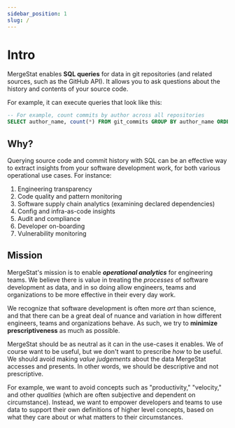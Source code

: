 ```yaml
---
sidebar_position: 1
slug: /
---
```


# Intro

MergeStat enables **SQL queries** for data in git repositories (and related sources, such as the GitHub API).
It allows you to ask questions about the history and contents of your source code.
<!-- It's both an [open-source command line tool](https://github.com/mergestat/mergestat) and a [web application](https://app.mergestat.com/). -->

For example, it can execute queries that look like this:

```sql
-- For example, count commits by author across all repositories
SELECT author_name, count(*) FROM git_commits GROUP BY author_name ORDER BY count(*) DESC
```

## Why?

Querying source code and commit history with SQL can be an effective way to extract insights from your software development work, for both various operational use cases.
For instance:

1. Engineering transparency
2. Code quality and pattern monitoring
3. Software supply chain analytics (examining declared dependencies)
4. Config and infra-as-code insights
5. Audit and compliance
6. Developer on-boarding
7. Vulnerability monitoring

## Mission

MergeStat's mission is to enable ***operational analytics*** for engineering teams.
We believe there is value in treating the *processes* of software development as data, and in so doing allow engineers, teams and organizations to be more effective in their every day work.

We recognize that software development is often more *art* than science, and that there can be a great deal of nuance and variation in how different engineers, teams and organizations behave.
As such, we try to **minimize prescriptiveness** as much as possible.

MergeStat should be as neutral as it can in the use-cases it enables.
We of course want to be useful, but we don't want to prescribe *how* to be useful.
We should avoid making *value judgements* about the data MergeStat accesses and presents.
In other words, we should be descriptive and not prescriptive.

For example, we want to avoid concepts such as "productivity," "velocity," and other *qualities* (which are often subjective and dependent on circumstance).
Instead, we want to empower developers and teams to use data to support their own definitions of higher level concepts, based on what they care about or what matters to their circumstances.

